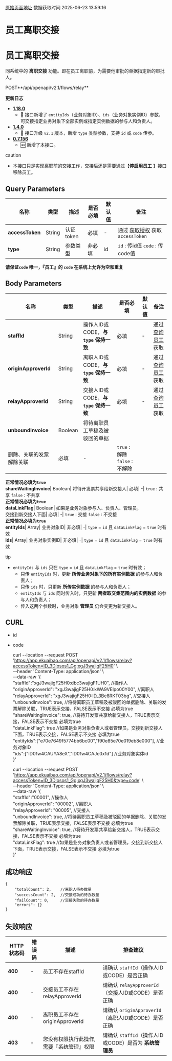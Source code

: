 [原始页面地址](https://docs.ekuaibao.com/docs/open-api/contacts/relay-staff)
数据获取时间 2025-06-23 13:59:16

# 员工离职交接

# 员工离职交接  
  
同系统中的 **离职交接** 功能。即在员工离职前，为需要他审批的单据指定新的审批人。

POST**/api/openapi/v2.1/flows/relay**

**更新日志**

  * [**1.18.0**](/updateLog/update-log#1180)
    * 🐞 接口新增了 `entityIds`（业务对象ID）、`ids`（业务对象实例ID）参数，可交接指定业务对象下全部实例或指定实例数据的参与人和负责人。
  * [**1.4.0**](/updateLog/update-log#140)
    * 🚀 接口升级 `v2.1` 版本，新增 `type` 类型参数，支持 `id` 或 `code` 传参。
  * [**0.7.156**](/updateLog/update-log#07156)
    * 🆕 新增了本接口。



caution

  * 本接口只是实现离职前的交接工作，交接后还是需要通过【**[停启用员工](/docs/open-api/contacts/active-staffs)** 】接口移除员工。



## Query Parameters​

名称| 类型| 描述| 是否必填| 默认值| 备注  
---|---|---|---|---|---  
**accessToken**|  String| 认证token| 必填| -| 通过 [获取授权](/docs/open-api/getting-started/auth) 获取 `accessToken`  
**type**|  String| 参数类型| 非必填| id| `id` : 传id值 `code` : 传code值  
**请保证`code` 唯一，『员工』的 `code` 在系统上允许为空和重复**  
  
## Body Parameters​

名称| 类型| 描述| 是否必填| 默认值| 备注  
---|---|---|---|---|---  
**staffId**|  String| 操作人ID或CODE，**与`type` 保持一致**| 必填| -| 通过 [查询员工](/docs/open-api/corporation/get-staff-ids) 获取  
**originApproverId**|  String| 离职人ID或CODE，**与`type` 保持一致**| 必填| -| 通过 [查询员工](/docs/open-api/corporation/get-staff-ids) 获取  
**relayApproverId**|  String| 交接人ID或CODE，**与`type` 保持一致**| 必填| -| 通过 [查询员工](/docs/open-api/corporation/get-staff-ids) 获取  
**unboundInvoice**|  Boolean| 将待离职员工草稿及被驳回的单据  
删除、关联的发票解除关联| 必填| -| `true` : 解除 `false` : 不解除  
**正常情况必填为`true`**  
**shareWaitingInvoice**|  Boolean| 将待开发票共享给新交接人| 必填| -| `true` : 共享 `false` : 不共享  
**正常情况必填为`true`**  
**dataLinkFlag**|  Boolean| 如果是业务对象参与人、负责人、管理员，  
交接到新交接人下面| 必填| -| `true` : 交接 `false` : 不交接  
**正常情况必填为`true`**  
**entityIds**|  Array| 业务对象ID| 非必填| -| `type` = `id` 且 `dataLinkFlag` = `true` 时有效  
**ids**|  Array| 业务对象实例ID| 非必填| -| `type` = `id` 且 `dataLinkFlag` = `true` 时有效  
  
tip

  * `entityIds` 与 `ids` 只在 `type` = `id` 且 `dataLinkFlag` = `true` 时有效； 
    * 只传 `entityIds` 时，更新 **所传业务对象下的所有实例数据** 的参与人和负责人；
    * 只传 `ids` 时，只更新 **所传实例数据** 的参与人和负责人；
    * `entityIds` 与 `ids` 同时传入时，只更新 **两者取交集范围内的实例数据** 的参与人和负责人；
    * 传入这两个参数时，业务对象 **管理员** 仍会变更为新交接人。



## CURL​

  * id
  * code


    
    
    curl --location --request POST 'https://app.ekuaibao.com/api/openapi/v2.1/flows/relay?accessToken=ID_3Dlosos1_Gg:xgJ3wajigF25H0' \  
    --header 'Content-Type: application/json' \  
    --data-raw '{  
        "staffId":"xgJ3wajigF25H0:dbc3wajigF1UH0",            //操作人  
        "originApproverId": "xgJ3wajigF25H0:kWA9VElpo00Y00",  //离职人  
        "relayApproverId": "xgJ3wajigF25H0:ID_3Be8RKT03bg",   //交接人  
        "unboundInvoice": true,       //将待离职员工草稿及被驳回的单据删除、关联的发票解除关联，TRUE表示交接，FALSE表示不交接  必填为true  
        "shareWaitingInvoice": true,  //将待开发票共享给新交接人，TRUE表示交接，FALSE表示不交接  必填为true  
        "dataLinkFlag": true          //如果是业务对象负责人或者管理员，交接到新交接人下面，TRUE表示交接，FALSE表示不交接  必填为true  
        "entityIds":["e70e7649f5774bb6bc00","f90e85e70e019eb8e000"], //业务对象ID  
        "ids":["ID01w4CAUYA8eX","ID01w4CAJc0x1d"]                    //业务对象实体id  
    }'  
    
    
    
    curl --location --request POST 'https://app.ekuaibao.com/api/openapi/v2.1/flows/relay?accessToken=ID_3Dlosos1_Gg:xgJ3wajigF25H0&type=code' \  
    --header 'Content-Type: application/json' \  
    --data-raw '{  
        "staffId":"00001",                                    //操作人  
        "originApproverId": "00002",                          //离职人  
        "relayApproverId": "00005",                           //交接人  
        "unboundInvoice": true,       //将待离职员工草稿及被驳回的单据删除、关联的发票解除关联，TRUE表示交接，FALSE表示不交接  必填为true  
        "shareWaitingInvoice": true,  //将待开发票共享给新交接人，TRUE表示交接，FALSE表示不交接  必填为true  
        "dataLinkFlag": true          //如果是业务对象负责人或者管理员，交接到新交接人下面，TRUE表示交接，FALSE表示不交接  必填为true  
    }'  
    

## 成功响应​
    
    
    {  
        "totalCount": 2,    //离职人待办数量  
        "successCount": 2,  //交接成功的待办数量  
        "failCount": 0,     //交接失败的待办数量  
        "errors": {}  
    }  
    

## 失败响应​

HTTP状态码| 错误码| 描述| 排查建议  
---|---|---|---  
**400**|  -| 员工不存在staffId| 请确认 `staffId`（操作人ID或CODE）是否正确  
**400**|  -| 交接员工不存在relayApproverId| 请确认 `relayApproverId`（交接人ID或CODE）是否正确  
**400**|  -| 离职员工不存在originApproverId| 请确认 `originApproverId`（离职人ID或CODE）是否正确  
**403**|  -| 您没有权限执行此操作,需要『系统管理』权限| 请确认 `staffId`（操作人ID或CODE）是否为 **系统管理员**
